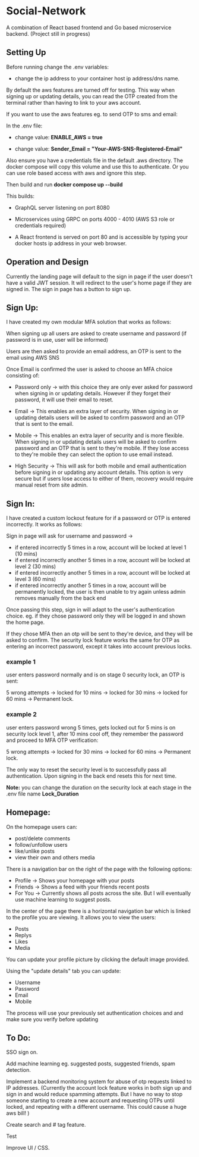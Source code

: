 # Social-Network

A combination of React based frontend and Go based microservice backend. (Project still in progress)

## Setting Up

Before running change the .env variables:

* change the ip address to your container host ip address/dns name.


By default the aws features are turned off for testing. This way when signing up or updating details, you can read the OTP created from the terminal rather than having to link to your aws account.

If you want to use the aws features eg. to send OTP to sms and email:

In the .env file:

* change value: **ENABLE_AWS = true**

* change value:  **Sender_Email = "Your-AWS-SNS-Registered-Email"**

Also ensure you have a credentials file in the default .aws directory. The docker compose will copy this volume and use this to authenticate. Or you can use role based access with aws and ignore this step.

Then build and run **docker compose up --build**

This builds:

* GraphQL server listening on port 8080

* Microservices using GRPC on ports 4000 - 4010 (AWS S3 role or credentials required)

* A React frontend is served on port 80 and is accessible by typing your docker hosts ip address in your web browser.


## Operation and Design


Currently the landing page will default to the sign in page if the user doesn't have a valid JWT session. It will redirect to the user's home page if they are signed in. The sign in page has a button to sign up.

## Sign Up:

I have created my own modular MFA solution that works as follows:

When signing up all users are asked to create username and password (if password is in use, user will be informed)

Users are then asked to provide an email address, an OTP is sent to the email using AWS SNS

Once Email is confirmed the user is asked to choose an MFA choice consisting of:

* Password only -> with this choice they are only ever asked for password when signing in or updating details. However if they forget their password, it will use their email to reset.

* Email -> This enables an extra layer of security. When signing in or updating details users will be asked to confirm password and an OTP that is sent to the email.

* Mobile -> This enables an extra layer of security and is more flexible. When signing in or updating details users will be asked to confirm password and an OTP that is sent to they're mobile. If they lose access to they're mobile they can select the option to use email instead.  

* High Security -> This will ask for both mobile and email authentication before signing in or updating any account details. This option is very secure but if users lose access to either of them, recovery would require manual reset from site admin.

## Sign In:

I have created a custom lockout feature for if a password or OTP is entered incorrectly. It works as follows:

Sign in page will ask for username and password ->

* if entered incorrectly 5 times in a row, account will be locked at level 1 (10 mins)
* if entered incorrectly another 5 times in a row, account will be locked at level 2 (30 mins)
* if entered incorrectly another 5 times in a row, account will be locked at level 3 (60 mins)
* if entered incorrectly another 5 times in a row, account will be permanently locked, the user is then unable to try again unless admin removes manually from the back end

Once passing this step, sign in will adapt to the user's authentication choice. eg. if they chose password only they will be logged in and shown the home page.

If they chose MFA then an otp will be sent to they're device, and they will be asked to confirm. The security lock feature works the same for OTP as entering an incorrect password, except it takes into account previous locks.

### example 1

user enters password normally and is on stage 0 security lock, an OTP is sent:

5 wrong attempts -> locked for 10 mins -> locked for 30 mins -> locked for 60 mins -> Permanent lock.

### example 2

user enters password wrong 5 times, gets locked out for 5 mins is on security lock level 1, after 10 mins cool off, they remember the password and proceed to MFA OTP verification:

5 wrong attempts  -> locked for 30 mins -> locked for 60 mins -> Permanent lock.

The only way to reset the security level is to successfully pass all authentication. Upon signing in the back end resets this for next time.

**Note:** you can change the duration on the security lock at each stage in the .env file name **Lock_Duration**


## Homepage:

On the homepage users can:

* post/delete comments
* follow/unfollow users
* like/unlike posts
* view their own and others media

There is a navigation bar on the right of the page with the following options:

* Profile -> Shows your homepage with your posts
* Friends -> Shows a feed with your friends recent posts
* For You -> Currently shows all posts across the site. But I will eventually use machine learning to suggest posts.

In the center of the page there is a horizontal navigation bar which is linked to the profile you are viewing. It allows you to view the users:

* Posts
* Replys
* Likes
* Media

You can update your profile picture by clicking the default image provided.

Using the "update details" tab you can update:

* Username
* Password
* Email
* Mobile

The process will use your previously set authentication choices and and make sure you verify before updating

## To Do:

SSO sign on.

Add machine learning eg. suggested posts, suggested friends, spam detection.

Implement a backend monitoring system for abuse of otp requests linked to IP addresses. (Currently the account lock feature works in both sign up and sign in and would reduce spamming attempts. But I have no way to stop someone starting to create a new account and requesting OTPs until locked, and repeating with a different username. This could cause a huge aws bill! )

Create search and # tag feature.

Test

Improve UI / CSS.